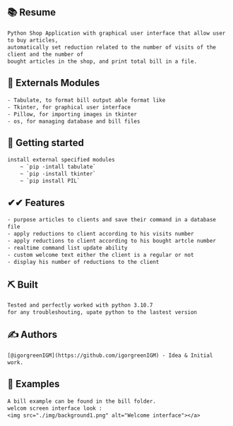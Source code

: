 ## 📚 Resume <a name = "resume"></a>

    Python Shop Application with graphical user interface that allow user to buy articles, 
    automatically set reduction related to the number of visits of the client and the number of 
    bought articles in the shop, and print total bill in a file.

## 🎨 Externals Modules

    - Tabulate, to format bill output able format like
    - Tkinter, for graphical user interface
    - Pillow, for importing images in tkinter
    - os, for managing database and bill files

## 🚀 Getting started <a name = "getting_started"></a>

    install external specified modules 
        ~ `pip -intall tabulate`
        ~ `pip -install tkinter`
        ~ `pip install PIL`
    
##  ✔✔ Features <a name = "features">

    - purpose articles to clients and save their command in a database file
    - apply reductions to client according to his visits number
    - apply reductions to client according to his bought artcle number
    - realtime command list update ability
    - custom welcome text either the client is a regular or not
    - display his number of reductions to the client

## ⛏️ Built <a name = "tech_stack"></a>

    Tested and perfectly worked with python 3.10.7
    for any troubleshouting, upate python to the lastest version

## ✍️ Authors <a name = "authors"></a>

    [@igorgreenIGM](https://github.com/igorgreenIGM) - Idea & Initial work.

## 📂 Examples <a name = "example"></a>

    A bill example can be found in the bill folder.
    welcom screen interface look : 
    <img src="./img/background1.png" alt="Welcome interface"></a>
